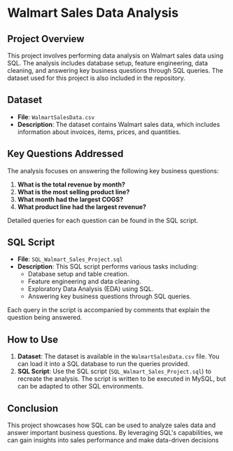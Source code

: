 # Walmart Sales Data Analysis

## Project Overview
This project involves performing data analysis on Walmart sales data using SQL. The analysis includes database setup, feature engineering, data cleaning, and answering key business questions through SQL queries. The dataset used for this project is also included in the repository.

## Dataset
- **File**: `WalmartSalesData.csv`
- **Description**: The dataset contains Walmart sales data, which includes information about invoices, items, prices, and quantities.

## Key Questions Addressed
The analysis focuses on answering the following key business questions:

1. **What is the total revenue by month?**
2. **What is the most selling product line?**
3. **What month had the largest COGS?**
4. **What product line had the largest revenue?**

Detailed queries for each question can be found in the SQL script.

## SQL Script
- **File**: `SQL_Walmart_Sales_Project.sql`
- **Description**: This SQL script performs various tasks including:
  - Database setup and table creation.
  - Feature engineering and data cleaning.
  - Exploratory Data Analysis (EDA) using SQL.
  - Answering key business questions through SQL queries.

Each query in the script is accompanied by comments that explain the question being answered.

## How to Use
1. **Dataset**: The dataset is available in the `WalmartSalesData.csv` file. You can load it into a SQL database to run the queries provided.
2. **SQL Script**: Use the SQL script (`SQL_Walmart_Sales_Project.sql`) to recreate the analysis. The script is written to be executed in MySQL, but can be adapted to other SQL environments.

## Conclusion
This project showcases how SQL can be used to analyze sales data and answer important business questions. By leveraging SQL's capabilities, we can gain insights into sales performance and make data-driven decisions
